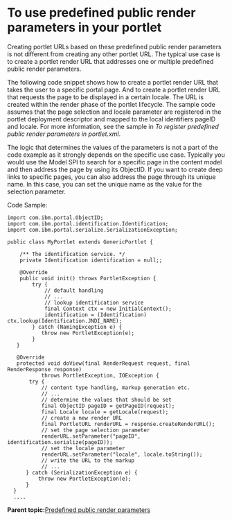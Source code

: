 # To use predefined public render parameters in your portlet

Creating portlet URLs based on these predefined public render parameters is not different from creating any other portlet URL. The typical use case is to create a portlet render URL that addresses one or multiple predefined public render parameters.

The following code snippet shows how to create a portlet render URL that takes the user to a specific portal page. And to create a portlet render URL that requests the page to be displayed in a certain locale. The URL is created within the render phase of the portlet lifecycle. The sample code assumes that the page selection and locale parameter are registered in the portlet deployment descriptor and mapped to the local identifiers pageID and locale. For more information, see the sample in *To register predefined public render parameters in portlet.xml*.

The logic that determines the values of the parameters is not a part of the code example as it strongly depends on the specific use case. Typically you would use the Model SPI to search for a specific page in the content model and then address the page by using its ObjectID. If you want to create deep links to specific pages, you can also address the page through its unique name. In this case, you can set the unique name as the value for the selection parameter.

Code Sample:

```
import com.ibm.portal.ObjectID;
import com.ibm.portal.identification.Identification;
import com.ibm.portal.serialize.SerializationException;

public class MyPortlet extends GenericPortlet {

    /** The identification service. */
    private Identification identification = null;;

    @Override
    public void init() throws PortletException {
        try {
            // default handling
            // ...
            // lookup identification service
            final Context ctx = new InitialContext();
            identification = (Identification) ctx.lookup(Identification.JNDI_NAME);
        } catch (NamingException e) {
           throw new PortletException(e);
        }
   }

   @Override
   protected void doView(final RenderRequest request, final RenderResponse response)
           throws PortletException, IOException {
       try {
           // content type handling, markup generation etc.
           // ...
           // determine the values that should be set
           final ObjectID pageID = getPageID(request);
           final Locale locale = getLocale(request);
           // create a new render URL
           final PortletURL renderURL = response.createRenderURL();
           // set the page selection parameter
           renderURL.setParameter("pageID", identification.serialize(pageID));
           // set the locale parameter
           renderURL.setParameter("locale", locale.toString());
           // write the URL to the markup
           // ...
      } catch (SerializationException e) {
          throw new PortletException(e);
      }
  }
  ....
```

**Parent topic:**[Predefined public render parameters](../dev-portlet/predef_pub_ren_param.md)

